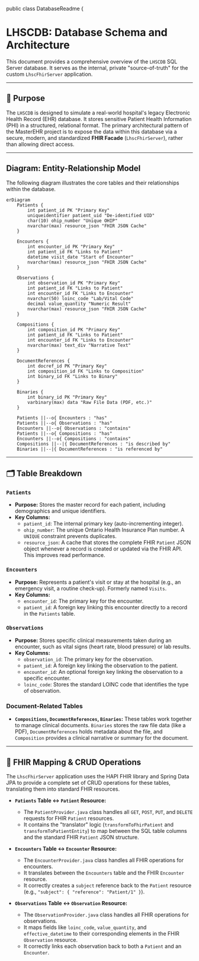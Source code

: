 public class DatabaseReadme {
# LHSCDB: Database Schema and Architecture

This document provides a comprehensive overview of the `LHSCDB` SQL Server database. It serves as the internal, private "source-of-truth" for the custom `LhscFhirServer` application.

---

## 🎯 Purpose

The `LHSCDB` is designed to simulate a real-world hospital's legacy Electronic Health Record (EHR) database. It stores sensitive Patient Health Information (PHI) in a structured, relational format. The primary architectural pattern of the MasterEHR project is to expose the data within this database via a secure, modern, and standardized **FHIR Facade** (`LhscFhirServer`), rather than allowing direct access.

---

## Diagram: Entity-Relationship Model

The following diagram illustrates the core tables and their relationships within the database.

```mermaid
erDiagram
    Patients {
        int patient_id PK "Primary Key"
        uniqueidentifier patient_uid "De-identified UID"
        char(10) ohip_number "Unique OHIP"
        nvarchar(max) resource_json "FHIR JSON Cache"
    }

    Encounters {
        int encounter_id PK "Primary Key"
        int patient_id FK "Links to Patient"
        datetime visit_date "Start of Encounter"
        nvarchar(max) resource_json "FHIR JSON Cache"
    }

    Observations {
        int observation_id PK "Primary Key"
        int patient_id FK "Links to Patient"
        int encounter_id FK "Links to Encounter"
        nvarchar(50) loinc_code "Lab/Vital Code"
        decimal value_quantity "Numeric Result"
        nvarchar(max) resource_json "FHIR JSON Cache"
    }
    
    Compositions {
        int composition_id PK "Primary Key"
        int patient_id FK "Links to Patient"
        int encounter_id FK "Links to Encounter"
        nvarchar(max) text_div "Narrative Text"
    }

    DocumentReferences {
        int docref_id PK "Primary Key"
        int composition_id FK "Links to Composition"
        int binary_id FK "Links to Binary"
    }

    Binaries {
        int binary_id PK "Primary Key"
        varbinary(max) data "Raw File Data (PDF, etc.)"
    }

    Patients ||--o{ Encounters : "has"
    Patients ||--o{ Observations : "has"
    Encounters ||--o{ Observations : "contains"
    Patients ||--o{ Compositions : "has"
    Encounters ||--o{ Compositions : "contains"
    Compositions ||--|{ DocumentReferences : "is described by"
    Binaries ||--|{ DocumentReferences : "is referenced by"

```

---

## 🗂️ Table Breakdown

### `Patients`
* **Purpose:** Stores the master record for each patient, including demographics and unique identifiers.
* **Key Columns:**
    * `patient_id`: The internal primary key (auto-incrementing integer).
    * `ohip_number`: The unique Ontario Health Insurance Plan number. A `UNIQUE` constraint prevents duplicates.
    * `resource_json`: A cache that stores the complete FHIR `Patient` JSON object whenever a record is created or updated via the FHIR API. This improves read performance.

### `Encounters`
* **Purpose:** Represents a patient's visit or stay at the hospital (e.g., an emergency visit, a routine check-up). Formerly named `Visits`.
* **Key Columns:**
    * `encounter_id`: The primary key for the encounter.
    * `patient_id`: A foreign key linking this encounter directly to a record in the `Patients` table.

### `Observations`
* **Purpose:** Stores specific clinical measurements taken during an encounter, such as vital signs (heart rate, blood pressure) or lab results.
* **Key Columns:**
    * `observation_id`: The primary key for the observation.
    * `patient_id`: A foreign key linking the observation to the patient.
    * `encounter_id`: An optional foreign key linking the observation to a specific encounter.
    * `loinc_code`: Stores the standard LOINC code that identifies the type of observation.

### Document-Related Tables
* **`Compositions`, `DocumentReferences`, `Binaries`:** These tables work together to manage clinical documents. `Binaries` stores the raw file data (like a PDF), `DocumentReferences` holds metadata about the file, and `Composition` provides a clinical narrative or summary for the document.

---

## 🔄 FHIR Mapping & CRUD Operations

The `LhscFhirServer` application uses the HAPI FHIR library and Spring Data JPA to provide a complete set of CRUD operations for these tables, translating them into standard FHIR resources.

* **`Patients` Table ↔ `Patient` Resource:**
    * The `PatientProvider.java` class handles all `GET`, `POST`, `PUT`, and `DELETE` requests for FHIR `Patient` resources.
    * It contains the "translator" logic (`transformToFhirPatient` and `transformToPatientEntity`) to map between the SQL table columns and the standard FHIR `Patient` JSON structure.

* **`Encounters` Table ↔ `Encounter` Resource:**
    * The `EncounterProvider.java` class handles all FHIR operations for encounters.
    * It translates between the `Encounters` table and the FHIR `Encounter` resource.
    * It correctly creates a `subject` reference back to the `Patient` resource (e.g., `"subject": { "reference": "Patient/1" }`).

* **`Observations` Table ↔ `Observation` Resource:**
    * The `ObservationProvider.java` class handles all FHIR operations for observations.
    * It maps fields like `loinc_code`, `value_quantity`, and `effective_datetime` to their corresponding elements in the FHIR `Observation` resource.
    * It correctly links each observation back to both a `Patient` and an `Encounter`.
